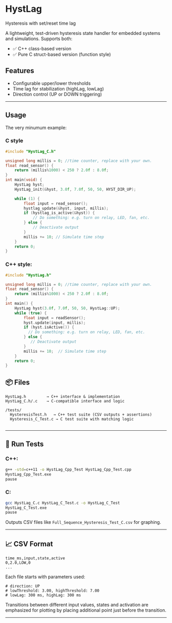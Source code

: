 # HystLag
Hysteresis with set/reset time lag

A lightweight, test-driven hysteresis state handler for embedded systems and simulations.
Supports both:
- ✅ C++ class-based version
- ✅ Pure C struct-based version (function style)

## Features
- Configurable upper/lower thresholds
- Time lag for stabilization (highLag, lowLag)
- Direction control (UP or DOWN triggering)
---
## Usage

The very minumum example:
### C style
```C
#include "HystLag_C.h"

unsigned long millis = 0; //time counter, replace with your own.
float read_sensor() {
    return (millis%1000) < 250 ? 2.0f : 8.0f;
}
int main(void) {
    HystLag hyst;
    HystLag_init(&hyst, 3.0f, 7.0f, 50, 50, HYST_DIR_UP);

    while (1) {
        float input = read_sensor();
        hystlag_update(&hyst, input, millis);
        if (hystlag_is_active(&hyst)) {
            // Do something: e.g. turn on relay, LED, fan, etc.
        } else {
            // Deactivate output
        }
        millis += 10; // Simulate time step 
    }
    return 0;
}
```
### C++ style:
```Cpp
#include "HystLag.h"

unsigned long millis = 0; //time counter, replace with your own.
float read_sensor() {
    return (millis%1000) < 250 ? 2.0f : 8.0f;
}
int main() {
    HystLag hyst(3.0f, 7.0f, 50, 50, HystLag::UP);
    while (true) {
        float input = readSensor();
        hyst.update(input, millis);
        if (hyst.isActive()) {
          // Do something: e.g. turn on relay, LED, fan, etc.
        } else {
           // Deactivate output
        }
        millis += 10;  // Simulate time step 
    }
    return 0;
}
```
## 📦 Files

```text
HystLag.h         → C++ interface & implementation
HystLag_C.h/.c    → C-compatible interface and logic

/tests/
  HysteresisTest.h   → C++ test suite (CSV outputs + assertions)
  Hysteresis_C_Test.c → C test suite with matching logic
 
```

---

## 🧪 Run Tests

### C++:
```bash
g++ -std=c++11 -o HystLag_Cpp_Test HystLag_Cpp_Test.cpp
HystLag_Cpp_Test.exe
pause 
```

### C:
```bash
gcc HystLag_C.c HystLag_C_Test.c -o HystLag_C_Test
HystLag_C_Test.exe
pause
```

Outputs CSV files like `Full_Sequence_Hysteresis_Test_C.csv` for graphing.

---

## 📈 CSV Format
```
time_ms,input,state,active
0,2.0,LOW,0
...
```

Each file starts with parameters used:
```
# direction: UP
# lowThreshold: 3.00, highThreshold: 7.00
# lowLag: 300 ms, highLag: 300 ms
```
Transitions between different input values, states and activation are emphasized for plotting by placing additional point just before the transition.

---
